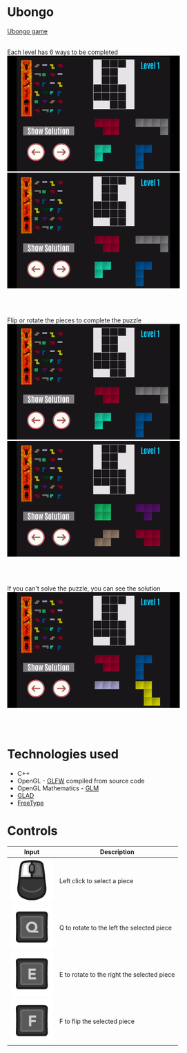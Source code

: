 # Ubongo

[Ubongo game](https://en.wikipedia.org/wiki/Ubongo)  
<br />

<p>
  Each level has 6 ways to be completed <br />
  <img width="400" height="267" src="https://github.com/sebimih13/Ubongo/blob/main/Resource/Levels.gif">
  <img width="400" height="267" src="https://github.com/sebimih13/Ubongo/blob/main/Resource/Var.gif">
</p>
<br /> <br />

<p>
  Flip or rotate the pieces to complete the puzzle <br />
  <img width="400" height="267" src="https://github.com/sebimih13/Ubongo/blob/main/Resource/Sol1.gif">
  <img width="400" height="267" src="https://github.com/sebimih13/Ubongo/blob/main/Resource/Sol2.gif">
</p>
<br /> <br />

<p>
  If you can't solve the puzzle, you can see the solution <br />
  <img width="400" height="267" src="https://github.com/sebimih13/Ubongo/blob/main/Resource/ShowSol.gif">
</p>
<br /> <br />

# Technologies used

+	C++
+	OpenGL - [GLFW](https://www.glfw.org/) compiled from source code
+	OpenGL Mathematics - [GLM](https://glm.g-truc.net/0.9.9/index.html)
+	[GLAD](https://glad.dav1d.de/)
+	[FreeType](https://freetype.org/)

# Controls

Input  | Description
--------------------------------------------------------------------------------------------------- | -------------
<img src="https://github.com/sebimih13/Ubongo/blob/main/Resource/Mouse_Left_Key.png">     | Left click to select a piece
<img src="https://github.com/sebimih13/Ubongo/blob/main/Resource/Q_Key.png">              | Q to rotate to the left the selected piece 
<img src="https://github.com/sebimih13/Ubongo/blob/main/Resource/E_Key.png">              | E to rotate to the right the selected piece
<img src="https://github.com/sebimih13/Ubongo/blob/main/Resource/F_Key.png">              | F to flip the selected piece

